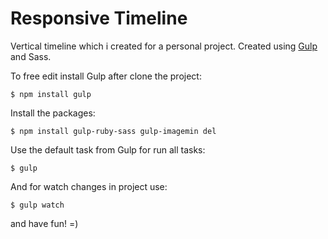 Responsive Timeline
===================
Vertical timeline which i created for a personal project.
Created using [Gulp][1] and Sass.

To free edit install Gulp after clone the project:

```
$ npm install gulp
```

Install the packages:
```
$ npm install gulp-ruby-sass gulp-imagemin del
```
Use the default task from Gulp for run all tasks:
```
$ gulp
```
And for watch changes in project use:
```
$ gulp watch
```

and have fun! =)



  [1]: http://gulpjs.com/